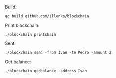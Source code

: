 Build: 
```shell
go build github.com/illenko/blockchain
```

Print blockchain:
```shell
./blockchain printchain
```

Sent:
```shell
./blockchain send -from Ivan -to Pedro -amount 2
```

Get balance:
```shell
./blockchain getbalance -address Ivan
```